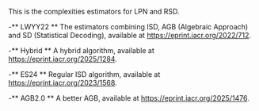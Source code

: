 This is the complexities estimators for LPN and RSD.

-\*\* LWYY22
\*\* The estimators combining ISD, AGB (Algebraic Approach) and SD (Statistical Decoding), available at https://eprint.iacr.org/2022/712.

-\*\* Hybrid
\*\* A hybrid algorithm, available at https://eprint.iacr.org/2025/1284.

-\*\* ES24
\*\* Regular ISD algorithm, available at https://eprint.iacr.org/2023/1568.

-\*\* AGB2.0
\*\* A better AGB, available at https://eprint.iacr.org/2025/1476.




